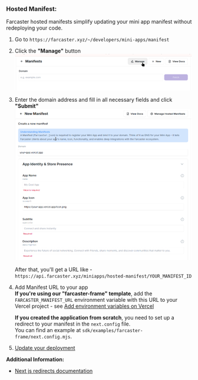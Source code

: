 ### Hosted Manifest:
Farcaster hosted manifests simplify updating your mini app manifest without redeploying your code.

1. Go to `https://farcaster.xyz/~/developers/mini-apps/manifest`
2. Click the **"Manage"** button   
![Publishing Manifest](screenshots/manifestManage.png)
3. Enter the domain address and fill in all necessary fields and click **"Submit"**
![Publishing Manifest](screenshots/createManifest.png)

    After that, you'll get a URL like - `https://api.farcaster.xyz/miniapps/hosted-manifest/YOUR_MANIFEST_ID`

4. Add Manifest URL to your app  
    **If you're using our "farcaster-frame" template**, add the `FARCASTER_MANIFEST_URL` environment variable with this URL to your Vercel project - see [Add environment variables on Vercel](betswirl-farcaster-guide.md#add-environment-variables-on-vercel)   

    **If you created the application from scratch**, you need to set up a redirect to your manifest in the `next.config` file.      
    You can find an example at `sdk/examples/farcaster-frame/next.config.mjs`.   

5. [Update your deployment](betswirl-farcaster-guide.md#redeploy)

**Additional Information:**
- [Next js redirects documentation](https://nextjs.org/docs/app/api-reference/config/next-config-js/redirects) 
